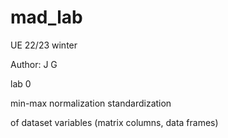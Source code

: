 # mad_lab

UE 22/23 winter

Author: J G

lab 0

min-max normalization
standardization

of dataset variables
(matrix columns, data frames)

